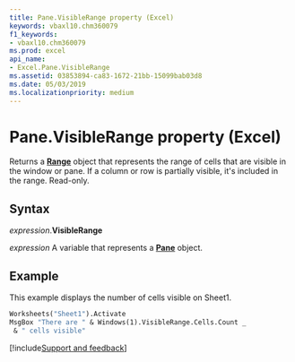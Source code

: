 ```yaml
---
title: Pane.VisibleRange property (Excel)
keywords: vbaxl10.chm360079
f1_keywords:
- vbaxl10.chm360079
ms.prod: excel
api_name:
- Excel.Pane.VisibleRange
ms.assetid: 03853894-ca83-1672-21bb-15099bab03d8
ms.date: 05/03/2019
ms.localizationpriority: medium
---
```



# Pane.VisibleRange property (Excel)

Returns a **[Range](Excel.Range(object).md)** object that represents the range of cells that are visible in the window or pane. If a column or row is partially visible, it's included in the range. Read-only.


## Syntax

_expression_.**VisibleRange**

_expression_ A variable that represents a **[Pane](Excel.Pane.md)** object.


## Example

This example displays the number of cells visible on Sheet1.

```vb
Worksheets("Sheet1").Activate 
MsgBox "There are " & Windows(1).VisibleRange.Cells.Count _ 
 & " cells visible"
```




[!include[Support and feedback](~/includes/feedback-boilerplate.md)]